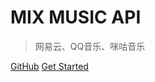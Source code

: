 # MIX MUSIC API

> 网易云、QQ音乐、咪咕音乐

[GitHub](https://github.com/jsososo/QQMusicApi)
[Get Started](#mix-music-api)